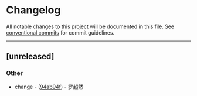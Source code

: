 # Changelog

All notable changes to this project will be documented in this file. See [conventional commits](https://www.conventionalcommits.org/) for commit guidelines.

---
## [unreleased]

### Other

- change - ([94ab94f](https://github.com/tyrchen/geektime-rust-live-coding/commit/94ab94fc6c5a96da27ac9a28e53c4d5f00427345)) - 罗超然

<!-- generated by git-cliff -->

